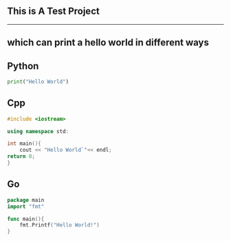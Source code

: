 ## This is A Test Project

---
which can print a hello world in different ways
---

## Python
```python
print("Hello World")
```

## Cpp
```cpp
#include <iostream>

using namespace std:

int main(){
    cout << "Hello World`"<< endl; 
return 0;
}
```

## Go
```go
package main
import "fmt"

func main(){
    fmt.Printf("Hello World!")
}
```
